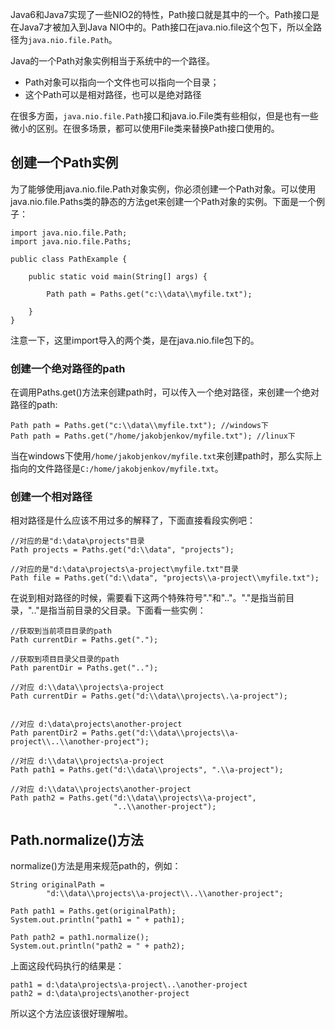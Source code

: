 Java6和Java7实现了一些NIO2的特性，Path接口就是其中的一个。Path接口是在Java7才被加入到Java NIO中的。Path接口在java.nio.file这个包下，所以全路径为`java.nio.file.Path`。

Java的一个Path对象实例相当于系统中的一个路径。

* Path对象可以指向一个文件也可以指向一个目录；
* 这个Path可以是相对路径，也可以是绝对路径

在很多方面，`java.nio.file.Path`接口和java.io.File类有些相似，但是也有一些微小的区别。在很多场景，都可以使用File类来替换Path接口使用的。

## 创建一个Path实例

为了能够使用java.nio.file.Path对象实例，你必须创建一个Path对象。可以使用java.nio.file.Paths类的静态的方法get来创建一个Path对象的实例。下面是一个例子：

```
import java.nio.file.Path;
import java.nio.file.Paths;

public class PathExample {

    public static void main(String[] args) {

        Path path = Paths.get("c:\\data\\myfile.txt");

    }
}
```

注意一下，这里import导入的两个类，是在java.nio.file包下的。

### 创建一个绝对路径的path

在调用Paths.get\(\)方法来创建path时，可以传入一个绝对路径，来创建一个绝对路径的path:

```
Path path = Paths.get("c:\\data\\myfile.txt"); //windows下
Path path = Paths.get("/home/jakobjenkov/myfile.txt"); //linux下
```

当在windows下使用`/home/jakobjenkov/myfile.txt`来创建path时，那么实际上指向的文件路径是`C:/home/jakobjenkov/myfile.txt`。

### 创建一个相对路径

相对路径是什么应该不用过多的解释了，下面直接看段实例吧：

```
//对应的是"d:\data\projects"目录
Path projects = Paths.get("d:\\data", "projects");

//对应的是"d:\data\projects\a-project\myfile.txt"目录
Path file = Paths.get("d:\\data", "projects\\a-project\\myfile.txt");
```

在说到相对路径的时候，需要看下这两个特殊符号"."和".."。"."是指当前目录，".."是指当前目录的父目录。下面看一些实例：

```
//获取到当前项目目录的path
Path currentDir = Paths.get(".");

//获取到项目目录父目录的path
Path parentDir = Paths.get("..");

//对应 d:\\data\\projects\a-project
Path currentDir = Paths.get("d:\\data\\projects\.\a-project");


//对应 d:\data\projects\another-project
Path parentDir2 = Paths.get("d:\\data\\projects\\a-project\\..\\another-project");

//对应 d:\\data\\projects\a-project
Path path1 = Paths.get("d:\\data\\projects", ".\\a-project");

//对应 d:\\data\\projects\another-project
Path path2 = Paths.get("d:\\data\\projects\\a-project",
                       "..\\another-project");
```

## Path.normalize\(\)方法

normalize\(\)方法是用来规范path的，例如：

```
String originalPath =
        "d:\\data\\projects\\a-project\\..\\another-project";

Path path1 = Paths.get(originalPath);
System.out.println("path1 = " + path1);

Path path2 = path1.normalize();
System.out.println("path2 = " + path2);
```

上面这段代码执行的结果是：

```
path1 = d:\data\projects\a-project\..\another-project
path2 = d:\data\projects\another-project
```

所以这个方法应该很好理解啦。

